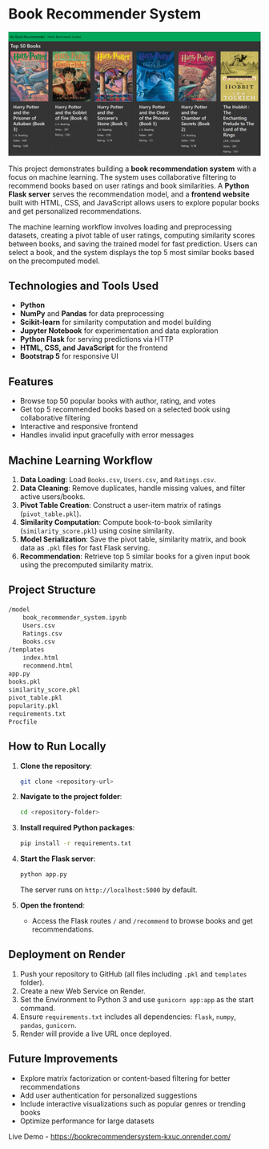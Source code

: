 # Book Recommender System

![Book Recommender System Website](BRS_website.PNG)

This project demonstrates building a **book recommendation system** with a focus on machine learning. The system uses collaborative filtering to recommend books based on user ratings and book similarities. A **Python Flask server** serves the recommendation model, and a **frontend website** built with HTML, CSS, and JavaScript allows users to explore popular books and get personalized recommendations.

The machine learning workflow involves loading and preprocessing datasets, creating a pivot table of user ratings, computing similarity scores between books, and saving the trained model for fast prediction. Users can select a book, and the system displays the top 5 most similar books based on the precomputed model.

## Technologies and Tools Used

- **Python**
- **NumPy** and **Pandas** for data preprocessing
- **Scikit-learn** for similarity computation and model building
- **Jupyter Notebook** for experimentation and data exploration
- **Python Flask** for serving predictions via HTTP
- **HTML, CSS, and JavaScript** for the frontend
- **Bootstrap 5** for responsive UI

## Features

- Browse top 50 popular books with author, rating, and votes
- Get top 5 recommended books based on a selected book using collaborative filtering
- Interactive and responsive frontend
- Handles invalid input gracefully with error messages

## Machine Learning Workflow

1. **Data Loading**: Load `Books.csv`, `Users.csv`, and `Ratings.csv`.
2. **Data Cleaning**: Remove duplicates, handle missing values, and filter active users/books.
3. **Pivot Table Creation**: Construct a user-item matrix of ratings (`pivot_table.pkl`).
4. **Similarity Computation**: Compute book-to-book similarity (`similarity_score.pkl`) using cosine similarity.
5. **Model Serialization**: Save the pivot table, similarity matrix, and book data as `.pkl` files for fast Flask serving.
6. **Recommendation**: Retrieve top 5 similar books for a given input book using the precomputed similarity matrix.

## Project Structure

```
/model
    book_recommender_system.ipynb
    Users.csv
    Ratings.csv
    Books.csv
/templates
    index.html
    recommend.html
app.py
books.pkl
similarity_score.pkl
pivot_table.pkl
popularity.pkl
requirements.txt
Procfile
```

## How to Run Locally

1. **Clone the repository**:
   ```bash
   git clone <repository-url>
   ```

2. **Navigate to the project folder**:
   ```bash
   cd <repository-folder>
   ```

3. **Install required Python packages**:
   ```bash
   pip install -r requirements.txt
   ```

4. **Start the Flask server**:
   ```bash
   python app.py
   ```
   The server runs on `http://localhost:5000` by default.

5. **Open the frontend**:
   - Access the Flask routes `/` and `/recommend` to browse books and get recommendations.

## Deployment on Render

1. Push your repository to GitHub (all files including `.pkl` and `templates` folder).
2. Create a new Web Service on Render.
3. Set the Environment to Python 3 and use `gunicorn app:app` as the start command.
4. Ensure `requirements.txt` includes all dependencies: `flask`, `numpy`, `pandas`, `gunicorn`.
5. Render will provide a live URL once deployed.

## Future Improvements

- Explore matrix factorization or content-based filtering for better recommendations
- Add user authentication for personalized suggestions
- Include interactive visualizations such as popular genres or trending books
- Optimize performance for large datasets

Live Demo - https://bookrecommendersystem-kxuc.onrender.com/
